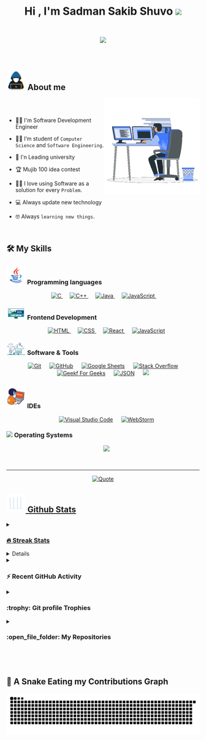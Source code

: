 <h1 align="center">Hi , I'm Sadman Sakib Shuvo <img src="https://media.giphy.com/media/hvRJCLFzcasrR4ia7z/giphy.gif" width="35"></h1>
<h1 align="center">
  <a href="https://github.com/DenverCoder1/readme-typing-svg"><img src="https://readme-typing-svg.herokuapp.com?font=Time+New+Roman&color=%23C8BE25&size=25&center=true&vCenter=true&width=600&height=100&lines=Computer+Science+Engineering+Student;MERN+Stack+Web+Developer;Expert+Of+Web+development;Always+learning+new+things;App+Development;Give+yourself+time+to;Get+to+Know+yourself;Create+your+exciting+life"></a>
</h1>


<br>



	
## <picture><img src = "https://github.com/SadmanSakibShuvo1/SadmanSakibShuvo1/blob/main/about_me.gif?raw=true" width = 50px></picture> About me

<picture> <img align="right" src="https://github.com/SadmanSakibShuvo1/SadmanSakibShuvo1/blob/main/Right_Side.gif?raw=true" width = 250px></picture>

<br><br>

- :technologist: I'm Software Development Engineer
- :student: I’m student of `Computer Science` and `Software Engineering`.
- :school: I'n Leading university
  
- :trophy: Mujib 100 idea contest
- :technologist: I love using Software as a solution for every `Problem`.
- :computer: Always update new technology
- :nerd_face: Always `learning new things`.
<!--- :thinking: I’m currently open for a new `job opportunity`, this is [MY RESUME](http://lnkiy.in/Ahmed_Hossam_Resume).--->
<!--- :boom: You can visit [MY WEBSITE](https://cutt.ly/Ahmed_Hossam_Website).--->
<br>


<!---## <picture> <img src="https://github.com/7oSkaaa/7oSkaaa/blob/main/Images/competitive_programming_profile.png?raw=true" width=40> </picture> My Competitive Programming Profiles

<p align="center">
  <a href="https://codeforces.com/profile/7oSkaaa"><img src="https://img.icons8.com/external-tal-revivo-shadow-tal-revivo/50/000000/external-codeforces-programming-competitions-and-contests-programming-community-logo-shadow-tal-revivo.png" alt="Code Forces"/></a>
	<a href="https://leetcode.com/7oSkaa/"><img src="https://img.icons8.com/external-tal-revivo-shadow-tal-revivo/50/000000/external-level-up-your-coding-skills-and-quickly-land-a-job-logo-shadow-tal-revivo.png" alt="LeetCode"/></a>
	<a href="https://atcoder.jp/users/ahmed_7oSkaa"><img src="https://i.ibb.co/Q9WSjDB/logo.png" alt="AtCoder" width = 60px/></a>
	<a href="https://www.codechef.com/users/ahmed_7oskaa"><img src="https://img.icons8.com/color/50/000000/codechef.png" alt="Code Chef"/></a>
	<a href="https://icpc.global/ICPCID/IW0X0CTD0ZV9"><img src="https://i.ibb.co/6J0r7rW/Daco-5610880.png" alt="ICPC Global" width = 60px /></a>     
	<a href="https://www.codingame.com/profile/e5e56c7585fda3b457056b85180a4d636850344" ><img src="https://i.ibb.co/1MRppTC/codingame-1.png" alt="Codingame" width="100" height="50">
</p>--->


<!---

## <picture> <img src="https://github.com/7oSkaaa/7oSkaaa/blob/main/Images/Connect-with-me.gif?raw=true" width="100px"> </picture> Connect with me
<p align="center">
	<a href="mailto:ahmed.7oskaa@gmail.com"><img img src="https://img.shields.io/badge/gmail-%23EA4335.svg?style=plastic&logo=gmail&logoColor=white" alt="Gmail"/></a>
	<a href="https://github.com/7oSkaaa"><img src="https://img.shields.io/badge/github-%23181717.svg?style=plastic&logo=github&logoColor=white" alt="GitHub"/></a>
	<a href="https://wa.me/0201208822340"><img src="https://img.shields.io/badge/whatsapp-%2325D366.svg?style=plastic&logo=whatsapp&logoColor=white" alt="Whatsapp"/></a>
	<a href="https://www.linkedin.com/in/7oskaa/"><img src="https://img.shields.io/badge/linkedin-%230A66C2.svg?style=plastic&logo=linkedin&logoColor=white" alt="LinkedIn"/></a>
	<a href="https://www.facebook.com/7oSkaaa"><img src="https://img.shields.io/badge/facebook-%231877F2.svg?style=plastic&logo=facebook&logoColor=white" alt="Facebook"/></a>
	<a href="https://www.instagram.com/ahmed_7oskaa/"><img src="https://img.shields.io/badge/instagram-%23E4405F.svg?style=plastic&logo=instagram&logoColor=white" alt="Instagram"/></a>
	<a href="https://msng.link/o/?ahmed.7oskaa=sc"><img src="https://img.shields.io/badge/snapchat-%23FFFC00.svg?style=plastic&logo=snapchat&logoColor=black" alt="Snap Chat"/></a>
</p>


--->

## 🛠️ My Skills

### <picture> <img src = "https://github.com/SadmanSakibShuvo1/SadmanSakibShuvo1/blob/main/Programming_Languages.gif?raw=true" width = 50px>  </picture> Programming languages

<p align="center"> 
  &emsp; 
  <a href="https://www.cprogramming.com/" target="_blank"> 
    <img alt="C" src="https://img.shields.io/badge/C%20-%232370ED.svg?style=plastic&logo=c&logoColor=white">
  </a> 
  &emsp;
  <a href="https://www.w3schools.com/cpp/" target="_blank"> 
    <img alt="C++" src="https://img.shields.io/badge/C++%20-%2300599C.svg?style=plastic&logo=c%2B%2B&logoColor=white">
  </a> 
  &emsp;
  <a href="https://www.java.com" target="_blank"> 
    <img alt="Java" src="https://img.shields.io/badge/Java-%23007396.svg?style=plastic&logo=java&logoColor=white">
  </a>
   &emsp;
	
  <a href="https://developer.mozilla.org/en-US/docs/Web/JavaScript" target="_blank"> 
     <img alt="JavaScript" src="https://img.shields.io/badge/JavaScript%20-%23F7DF1E.svg?style=plastic&logo=javascript&logoColor=black">
  </a>
  &emsp;
  
  <!--- <a href="https://www.python.org" target="_blank">
    <img alt="Python" src="https://img.shields.io/badge/Python%20-%2314354C.svg?style=plastic&logo=python&logoColor=white">
  </a>--->
  
</p>

### <picture> <img src = "https://github.com/SadmanSakibShuvo1/SadmanSakibShuvo1/blob/main/Front_End.gif?raw=true" width = 50px>  </picture> Frontend Development
<p align="center"> 
  &emsp; 
  <a href="https://www.w3.org/html/" target="_blank"> 
   <img alt="HTML" src="https://img.shields.io/badge/HTML5%20-%23E34F26.svg?style=plastic&logo=html5&logoColor=white">
  </a>   
  &emsp;
  <a href="https://www.w3schools.com/css/" target="_blank">
    <img alt="CSS" src="https://img.shields.io/badge/CSS%20-%231572B6.svg?style=plastic&logo=css3&logoColor=white">
  </a> 
  &emsp;
 <a href="https://www.python.org" target="_blank">
    <img alt="React" src="https://img.shields.io/badge/react-%2361DAFB.svg?style=plastic&logo=React&logoColor=black">
  </a>
  &emsp;
  <a href="https://developer.mozilla.org/en-US/docs/Web/JavaScript" target="_blank"> 
     <img alt="JavaScript" src="https://img.shields.io/badge/JavaScript%20-%23F7DF1E.svg?style=plastic&logo=javascript&logoColor=black">
   </a>
</p>

 ### <picture> <img src = "https://github.com/SadmanSakibShuvo1/SadmanSakibShuvo1/blob/main/Software_Tools.gif?raw=true" width = 50px>  </picture> Software & Tools
 
<p align="center">
  &emsp;
    <a href="#"><img alt="Git" src="https://img.shields.io/badge/Git%20-%23F05033.svg?style=plastic&logo=git&logoColor=white"></a>
  &emsp;
    <a href="#"><img alt="GitHub" src="https://img.shields.io/badge/github-%23181717.svg?style=plastic&logo=github&logoColor=white"></a>
  &emsp;
    <a href="#"><img alt="Google Sheets" src="https://img.shields.io/badge/Google%20Sheets%20-%2334A853.svg?style=plastic&logo=google%20sheets&logoColor=white"></a>
  &emsp;  
<a href="#"><img alt="Stack Overflow" src="https://img.shields.io/badge/-Stack%20Overflow-FE7A16?style=plastic&logo=stack-overflow&logoColor=white"></a>
&emsp;
<a href="#"><img alt="Geekf For Geeks" src="https://img.shields.io/badge/geeksforgeeks-%230F9D58.svg?style=plastic&logo=geeksforgeeks&logoColor=white"></a>
&emsp;
<a href="#"><img alt="JSON" img src="https://img.shields.io/badge/json-%23000000.svg?style=plastic&logo=json&logoColor=white"></a>
&emsp;
<a href="#"><img src="https://img.shields.io/badge/mysql-%234479A1.svg?&style=plastic&logo=mysql&logoColor=white"/></a>

<!--<a href="#"><img alt="OpenGL" src="https://img.shields.io/badge/opengl-%235586A4.svg?style=plastic&logo=opengl&logoColor=white"></a>
&emsp;
<a href="#"><img alt="Mark Down" src="https://img.shields.io/badge/Markdown-000000?style=plastic&logo=markdown&logoColor=white"></a>
  &emsp;
<a href="#"><img alt="Selenium" src="https://img.shields.io/badge/selenium-%2343B02A.svg?&style=plastic&logo=selenium&logoColor=white"></a>
  &emsp;
<a href="#"><img src="https://img.shields.io/badge/latex-%23008080.svg?&style=plastic&logo=latex&logoColor=white" /></a>
 &emsp;
<a href="#"><img src="https://img.shields.io/badge/django-%23092E20.svg?&style=plastic&logo=django&logoColor=white" /></a>
&emsp; --->

</p>

 ### <picture> <img src = "https://github.com/SadmanSakibShuvo1/SadmanSakibShuvo1/blob/main/IDEs.gif?raw=true" width = 50px>  </picture> IDEs
 
<p align="center">
  &emsp;
  <a href="#"><img alt="Visual Studio Code" src="https://img.shields.io/badge/Visual%20Studio%20Code-0078d7.svg?style=plastic&logo=visual-studio-code&logoColor=white"></a>
  &emsp;
  <a href="#"><img alt="WebStorm" src="https://img.shields.io/badge/WebStorm-000000.svg?style=plastic&logo=webstorm&logoColor=white"></a>

<!---<a href="#"><img alt="JetBrain" src="https://img.shields.io/badge/jetbrains-%23000000.svg?style=plastic&logo=jetbrains&logoColor=white" /></a>
      &emsp;
     <a href="#"><img alt="Atom" src="https://img.shields.io/badge/atom-%2366595C.svg?&style=plastic&logo=atom&logoColor=white" /></a>
      &emsp;
     <a href="#"><img alt="Eclipse" src="https://img.shields.io/badge/eclipse%20ide-%232C2255.svg?&style=plastic&logo=eclipse%20ide&logoColor=white" /></a> --->
    
</p>

<!--- ### <picture> <img src = "https://github.com/7oSkaaa/7oSkaaa/blob/main/Images/CP_PS.gif?raw=true" width = 50px>  </picture> Competitive Programming & Problem Solving
 
<p align="center">
  &emsp;
    <a href="#"><img alt = "Codeforces" src="https://img.shields.io/badge/codeforces%20-%231F8ACB.svg?style=plastic&logo=codeforces&logoColor=white" /></a>	
  &emsp;
    <a href="#"><img alt = "Leetcode" src="https://img.shields.io/badge/leetcode%20-%23FFA116.svg?style=plastic&logo=leetcode&logoColor=black" /></a>
  &emsp;
    <a href="#"><img alt = "Huckerrank" src="https://img.shields.io/badge/hackerrank-%232EC866.svg?style=plastic&logo=hackerrank&logoColor=white" /></a>
  &emsp;
    <a href="#"><img alt = "CodeChef" src="https://img.shields.io/badge/codechef-%235B4638.svg?style=plastic&logo=codechef&logoColor=white" /></a>
  &emsp;
    <a href="#"><img alt = "Google" src="https://img.shields.io/badge/google-%234285F4.svg?style=plastic&logo=google&logoColor=white" /></a>
  &emsp;
    <a href="#"><img alt = "Codin Game" src="https://img.shields.io/badge/codingame-%23F2BB13.svg?&style=plastic&logo=codingame&logoColor=black" /></a>
</p>
--->

 ### <picture> <img src = "https://github.com/SadmanSakibShuvo1/SadmanSakibShuvo1/blob/main/Images/OS.gif?raw=true" width = 50px>  </picture> Operating Systems
 
<p align="center">
  &emsp;
  <a href="#"><img src="https://img.shields.io/badge/Windows-0078D6?style=plastic&logo=windows&logoColor=white"></a>
 
<!--- <a href="#"><img src="https://img.shields.io/badge/Linux-FCC624?style=plastic&logo=linux&logoColor=black"></a>
        &emsp;
      <a href="#"><img src="https://img.shields.io/badge/Ubuntu-E95420?style=plastic&logo=ubuntu&logoColor=white"></a>
        &emsp;
       <a href="#"><img src="https://img.shields.io/badge/pop!_os-%2348B9C7.svg?style=plastic&&logo=pop!_os&logoColor=white" /></a>
        &emsp;
       <a href="#"><img src="https://img.shields.io/badge/manjaro-%2335BF5C.svg?&style=plastic&logo=manjaro&logoColor=white" /></a>
    --->
</p>

<br> 

---

<p align = "center">
	<a href="https://github.com/piyushsuthar/github-readme-quotes"> <img alt = "Quote" src="https://quotes-github-readme.vercel.app/api?type=horizontal&theme=tokyonight&animation=grow_out_in&quoteCategory=programming">
</p>

## <picture> <img src = "https://github.com/SadmanSakibShuvo1/SadmanSakibShuvo1/blob/main/Statistics.gif?raw=true" width = 50px>  </picture> Github Stats

<details><summary><h3> 🔥 Streak Stats</h3></summary>

----	

<p align="center"><img src="https://github-readme-streak-stats.herokuapp.com/?user=SadmanSakibShuvo1&theme=tokyonight" alt="SadmanSakibShuvo1" /></p>


</details>
  
<details><summary><h3>💻 GitHub Profile Stats</h3></summary>

----
	
<p align="center">
    <a href="https://github.com/anuraghazra/github-readme-stats">
	    <img alt="SadmanSakibShuvo1's Github Stats" src="https://github-readme-stats.vercel.app/api?username=SadmanSakibShuvo1&show_icons=true&count_private=true&locale=en&theme=tokyonight&layout=compact" height="230px"/></a>
	  <img src="https://github-readme-stats.vercel.app/api/top-langs?username=SadmanSakibShuvo1&langs_count=10&show_icons=true&locale=en&theme=tokyonight" alt="SadmanSakibShuvo1" height="230px"/>
<br/>

  <b>Note:</b> Top languages is only a metric of the languages my public code consists of and doesn't reflect experience or skill level.
  </p>
</details>

<details><summary><h3>⚡ Recent GitHub Activity</h3></summary>

----

[![SadmanSakibShuvo1's GitHub activity graph](https://github-readme-activity-graph.vercel.app/graph?username=SadmanSakibShuvo1&bg_color=0d1117&color=ffffff&line=00e676&point=ffffff&area=true&hide_border=true)](https://github.com/Ashutosh00710/github-readme-activity-graph)

</details>

<details><summary> <h3> :trophy: Git profile Trophies </h3></summary>

----
	
<div align="center" style="background-color: #282a36; border: 3px solid #00e676; border-radius: 15px; padding: 20px;">
  <a href="https://github.com/ryo-ma/github-profile-trophy">
    <img src="https://github-profile-trophy.vercel.app/?username=SadmanSakibShuvo1&theme=radical&column=4&margin-w=15&margin-h=15" alt="SadmanSakibShuvo1's GitHub Trophies" />
  </a>
</div>
	
</details>
	
<details><summary><h3> :open_file_folder: My Repositories </h3></summary>

----
	
<div>
 <p align="center">
  <a href="https://github.com/SadmanSakibShuvo1/Module-21-Live-Test">
  <img src="https://github-readme-stats.vercel.app/api/pin/?username=SadmanSakibShuvo1&repo=Module-21-Live-Test&theme=tokyonight" alt="Module-21-Live-Test" />
  </a>
    
   <a href="https://github.com/SadmanSakibShuvo1/Assignment-for-Module-21">
   <img src="https://github-readme-stats.vercel.app/api/pin/?username=SadmanSakibShuvo1&repo=Assignment-for-Module-21&theme=tokyonight" alt="Assignment-for-Module-21" />
   </a>
    
   <a href="https://github.com/SadmanSakibShuvo1/webbackendassingment16">
   <img src="https://github-readme-stats.vercel.app/api/pin/?username=SadmanSakibShuvo1&repo=webbackendassingment16&theme=tokyonight" alt="webbackendassingment16" />
   </a>
    
   <a href="https://github.com/SadmanSakibShuvo1/module10assignment">
   <img src="https://github-readme-stats.vercel.app/api/pin/?username=SadmanSakibShuvo1&repo=module10assignment&theme=tokyonight" alt="module10assignment" />
   </a>
    
   <a href="https://github.com/SadmanSakibShuvo1/modulefiveassingment">
   <img src="https://github-readme-stats.vercel.app/api/pin/?username=SadmanSakibShuvo1&repo=modulefiveassingment&theme=tokyonight" alt="modulefiveassingment" />
   </a>

   <a href="https://github.com/SadmanSakibShuvo1/moduletwelveassignment_taskmanager">
   <img src="https://github-readme-stats.vercel.app/api/pin/?username=SadmanSakibShuvo1&repo=moduletwelveassignment_taskmanager&theme=tokyonight" alt="moduletwelveassignment_taskmanager" />
   </a>

   <a href="https://github.com/SadmanSakibShuvo1/Javascript-Tutorial">
   <img src="https://github-readme-stats.vercel.app/api/pin/?username=SadmanSakibShuvo1&repo=Javascript-Tutorial&theme=tokyonight" alt="Javascript-Tutorial" />
   </a>
   
   </p>
</div>

</details>

</br></br>
	
## 🐍 A Snake Eating my Contributions Graph
	
<p align = "center">
	<img src = "https://github.com/7oSkaaa/7oSkaaa/blob/output/github-contribution-grid-snake.svg?" alt = "Snake Game"/>
</p>
